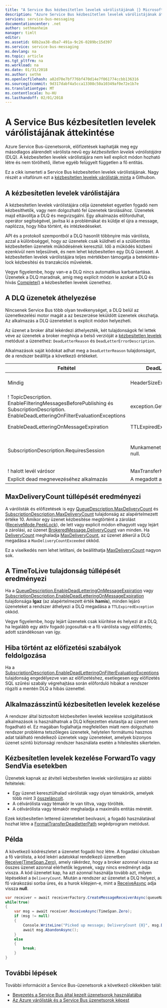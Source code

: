 ```yaml
---
title: "A Service Bus kézbesítetlen levelek várólistájának |} Microsoft Docs"
description: "Azure Service Bus kézbesítetlen levelek várólistájának áttekintése"
services: service-bus-messaging
documentationcenter: .net
author: sethmanheim
manager: timlt
editor: 
ms.assetid: 68b2aa38-dba7-491a-9c26-0289bc15d397
ms.service: service-bus-messaging
ms.devlang: na
ms.topic: article
ms.tgt_pltfrm: na
ms.workload: na
ms.date: 01/31/2018
ms.author: sethm
ms.openlocfilehash: a82d70e7bf776bf470d14e7f061774ccbb136316
ms.sourcegitcommit: 9d317dabf4a5cca13308c50a10349af0e72e1b7e
ms.translationtype: MT
ms.contentlocale: hu-HU
ms.lasthandoff: 02/01/2018
---
```

# <a name="overview-of-service-bus-dead-letter-queues"></a>A Service Bus kézbesítetlen levelek várólistájának áttekintése

Azure Service Bus-üzenetsorok, előfizetések kaphatják meg egy másodlagos alárendelt várólista nevű egy *kézbesítetlen levelek várólistájára* (DLQ). A kézbesítetlen levelek várólistájára nem kell explicit módon hozható létre és nem törölhető, illetve egyéb felügyelt független a fő entitás.

Ez a cikk ismerteti a Service Bus kézbesítetlen levelek várólistájának. Nagy részét a vitafórum ezt a [kézbesítetlen levelek várólisták minta](https://github.com/Azure/azure-service-bus/tree/master/samples/DotNet/Microsoft.ServiceBus.Messaging/DeadletterQueue) a Githubon.
 
## <a name="the-dead-letter-queue"></a>A kézbesítetlen levelek várólistájára

A kézbesítetlen levelek várólistájára célja üzeneteket egyetlen fogadó nem kézbesíthetők, vagy nem dolgozható fel üzenetek tárolásához. Üzenetek majd eltávolítja a DLQ és megvizsgálni. Egy alkalmazás előfordulhat, operátor segítségével, javítsa ki a problémákat és küldje el újra a message, naplózza, hogy hiba történt, és intézkedéseket. 

API és a protokoll szempontból a DLQ hasonlít többnyire más várólista, azzal a különbséggel, hogy az üzenetek csak küldheti el a szülőentitás kézbesítetlen üzenetek működésének keresztül. Idő a működés közbeni ezenkívül nem teljesülnek, és nem lehet kézbesítetlen egy DLQ üzenetét. A kézbesítetlen levelek várólistájára teljes mértékben támogatja a betekintés-lock kézbesítési és tranzakciós műveletek.

Vegye figyelembe, hogy van-e a DLQ nincs automatikus karbantartása. Üzenetek a DLQ maradnak, amíg meg explicit módon le azokat a DLQ és hívás [Complete()](/dotnet/api/microsoft.azure.servicebus.queueclient.completeasync) a kézbesítetlen levelek üzenethez.

## <a name="moving-messages-to-the-dlq"></a>A DLQ üzenetek áthelyezése

Nincsenek Service Bus több olyan tevékenységet, a DLQ belül az üzenetkezelési motor magát a az beszerzése leküldött üzenetek okozhatja. Az alkalmazás a DLQ üzeneteket is explicit módon helyezheti. 

Az üzenet a broker által lekérdezi áthelyezték, két tulajdonságok fel lettek véve az üzenetek a broker meghívja a belső verzióját a [kézbesítetlen levelek](/dotnet/api/microsoft.azure.servicebus.queueclient.deadletterasync) metódust a üzenethez: `DeadLetterReason` és `DeadLetterErrorDescription`.

Alkalmazások saját kódokat adhat meg a `DeadLetterReason` tulajdonságot, de a rendszer beállítja a következő értékeket.

| Feltétel | DeadLetterReason | DeadLetterErrorDescription |
| --- | --- | --- |
| Mindig |HeaderSizeExceeded |Ez az adatfolyam üzenetméret-kvótája túl lett lépve. |
| ! TopicDescription.<br />EnableFilteringMessagesBeforePublishing és SubscriptionDescription.<br />EnableDeadLetteringOnFilterEvaluationExceptions |exception.GetType().Name |exception.Message |
| EnableDeadLetteringOnMessageExpiration |TTLExpiredException |Az üzenet lejárt, és nem volt lettered. |
| SubscriptionDescription.RequiresSession |Munkamenet-azonosító értéke null. |A munkamenet engedélyezve entitás nem engedélyezi egy üzenetet, amelynek a munkamenet-azonosító értéke null. |
| ! halott levél várósor |MaxTransferHopCountExceeded |NULL értékű |
| Explicit dead megnevezéséhez alkalmazás |A megadott alkalmazás. |A megadott alkalmazás. |

## <a name="exceeding-maxdeliverycount"></a>MaxDeliveryCount túllépését eredményezi

A várólisták és előfizetések is egy [QueueDescription.MaxDeliveryCount](/dotnet/api/microsoft.servicebus.messaging.queuedescription.maxdeliverycount) és [SubscriptionDescription.MaxDeliveryCount](/dotnet/api/microsoft.servicebus.messaging.subscriptiondescription.maxdeliverycount) tulajdonság az alapértelmezett értéke 10. Amikor egy üzenet kézbesítése megtörtént a zárolást ([ReceiveMode.PeekLock](/dotnet/api/microsoft.azure.servicebus.receivemode)), de lett vagy explicit módon elhagyott vagy lejárt a zárolási, az üzenet [BrokeredMessage.DeliveryCount](/dotnet/api/microsoft.servicebus.messaging.brokeredmessage) van minden. Ha [DeliveryCount](/dotnet/api/microsoft.servicebus.messaging.brokeredmessage) meghaladja [MaxDeliveryCount](/dotnet/api/microsoft.servicebus.messaging.queuedescription.maxdeliverycount), az üzenet átkerül a DLQ megadása a `MaxDeliveryCountExceeded` okkód.

Ez a viselkedés nem lehet letiltani, de beállíthatja [MaxDeliveryCount](/dotnet/api/microsoft.servicebus.messaging.queuedescription.maxdeliverycount) nagyon sok.

## <a name="exceeding-timetolive"></a>A TimeToLive tulajdonság túllépését eredményezi

Ha a [QueueDescription.EnableDeadLetteringOnMessageExpiration](/dotnet/api/microsoft.servicebus.messaging.queuedescription#Microsoft_ServiceBus_Messaging_QueueDescription_EnableDeadLetteringOnMessageExpiration) vagy [SubscriptionDescription.EnableDeadLetteringOnMessageExpiration](/dotnet/api/microsoft.servicebus.messaging.subscriptiondescription#Microsoft_ServiceBus_Messaging_SubscriptionDescription_EnableDeadLetteringOnMessageExpiration) tulajdonsága **Igaz** (az alapértelmezett érték **hamis**), minden lejáró üzeneteket a rendszer áthelyezi a DLQ megadása a `TTLExpiredException` okkód.

Vegye figyelembe, hogy lejárt üzenetek csak kiürítése és helyezi át a DLQ, ha legalább egy aktív fogadó jogosultak-e a fő várólista vagy előfizetés; adott szándékosan van így.

## <a name="errors-while-processing-subscription-rules"></a>Hiba történt az előfizetési szabályok feldolgozása

Ha a [SubscriptionDescription.EnableDeadLetteringOnFilterEvaluationExceptions](/dotnet/api/microsoft.servicebus.messaging.subscriptiondescription#Microsoft_ServiceBus_Messaging_SubscriptionDescription_EnableDeadLetteringOnFilterEvaluationExceptions) tulajdonság engedélyezve van az előfizetéshez, esetlegesen egy előfizetés SQL szűrési szabály végrehajtása során előforduló hibákat a rendszer rögzíti a mentén DLQ a hibás üzenettel.

## <a name="application-level-dead-lettering"></a>Alkalmazásszintű kézbesítetlen levelek kezelése

A rendszer által biztosított kézbesítetlen levelek kezelése szolgáltatások alkalmazások is használhatnak a DLQ kifejezetten elutasítja az üzenet nem fogadható el. Ez magában foglalhatja megfelelően miatt nem dolgozható rendszer probléma tetszőleges üzenetek, helytelen formátumú hasznos adat található rendelkező üzenetek vagy üzeneteket, amelyek bizonyos üzenet szintű biztonsági rendszer használata esetén a hitelesítés sikertelen.

## <a name="dead-lettering-in-forwardto-or-sendvia-scenarios"></a>Kézbesítetlen levelek kezelése ForwardTo vagy SendVia esetekben

Üzenetek kapnak az átviteli kézbesítetlen levelek várólistájára az alábbi feltételek:

- Egy üzenet keresztülhalad várólisták vagy olyan témakörök, amelyek több mint 3 [összeláncolt](service-bus-auto-forwarding.md).
- A célvárólista vagy témakör le van tiltva, vagy törölték.
- A célvárólista vagy témakör meghaladja a maximális entitás méretét.

Ezek kézbesítetlen lettered üzeneteket beolvasni, a fogadó használatával hozhat létre a [FormatTransferDeadletterPath](/dotnet/api/microsoft.azure.servicebus.entitynamehelper.formattransferdeadletterpath) segédprogram metódust.

## <a name="example"></a>Példa

A következő kódrészletet a üzenetet fogadó hoz létre. A fogadási ciklusban a fő várólista, a kód lekéri adatokkal rendelkező üzenetben [Receive(TimeSpan.Zero)](/dotnet/api/microsoft.servicebus.messaging.messagereceiver#Microsoft_ServiceBus_Messaging_MessageReceiver_Receive_System_TimeSpan_), amely rákérdez, hogy a broker azonnal vissza az összes üzenet azonnal elérhetők legyenek, vagy nincs eredményt adja vissza. A kód üzenetet kap, ha azt azonnal használja tovább azt, milyen lépésekkel a `DeliveryCount`. Miután a rendszer az üzenetet a DLQ helyezi, a fő várakozási sorba üres, és a hurok kilépjen-e, mint a [ReceiveAsync](/dotnet/api/microsoft.servicebus.messaging.messagereceiver#Microsoft_ServiceBus_Messaging_MessageReceiver_ReceiveAsync_System_TimeSpan_) adja vissza **null**.

```csharp
var receiver = await receiverFactory.CreateMessageReceiverAsync(queueName, ReceiveMode.PeekLock);
while(true)
{
    var msg = await receiver.ReceiveAsync(TimeSpan.Zero);
    if (msg != null)
    {
        Console.WriteLine("Picked up message; DeliveryCount {0}", msg.DeliveryCount);
        await msg.AbandonAsync();
    }
    else
    {
        break;
    }
}
```

## <a name="next-steps"></a>További lépések

További információt a Service Bus-üzenetsorok a következő cikkekben talál:

* [Bevezetés a Service Bus által kezelt üzenetsorok használatába](service-bus-dotnet-get-started-with-queues.md)
* [Az Azure várólisták és a Service Bus üzenetsorok képest](service-bus-azure-and-service-bus-queues-compared-contrasted.md)

